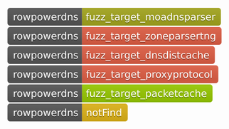 [![Fuzzing Status Local](docs/rowpowerdns/fuzz_target_moadnsparser.svg)](https://github.com/)
[![Fuzzing Status Local](docs/rowpowerdns/fuzz_target_zoneparsertng.svg)](https://github.com/)
[![Fuzzing Status Local](docs/rowpowerdns/fuzz_target_dnsdistcache.svg)](https://github.com/)
[![Fuzzing Status Local](docs/rowpowerdns/fuzz_target_proxyprotocol.svg)](https://github.com/)
[![Fuzzing Status Local](docs/rowpowerdns/fuzz_target_packetcache.svg)](https://github.com/)
[![Fuzzing Status Local](docs/rowpowerdns/notFind.svg)](https://github.com/)
